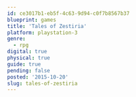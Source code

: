 ```yaml
---
id: ce3017b1-eb5f-4c63-9d94-c0f7b8567b37
blueprint: games
title: 'Tales of Zestiria'
platform: playstation-3
genre:
  - rpg
digital: true
physical: true
guide: true
pending: false
posted: '2015-10-20'
slug: tales-of-zestiria
---
```

